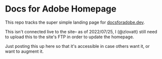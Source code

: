 # Docs for Adobe Homepage

This repo tracks the super simple landing page for [docsforadobe.dev](https://docsforadobe.dev).

This isn't connected live to the site– as of 2022/07/25, I (@zlovatt) still need to upload this to the site's FTP in order to update the homepage.

Just posting this up here so that it's accessible in case others want it, or want to augment it.

